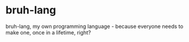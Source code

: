 # bruh-lang
bruh-lang, my own programming language - because everyone needs to make one, once in a lifetime, right?
